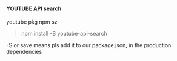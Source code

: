 #### YOUTUBE API search
youtube pkg npm
 sz

 > npm install -S youtube-api-search
 
-S or save means pls add it to our package.json, in the production dependencies
